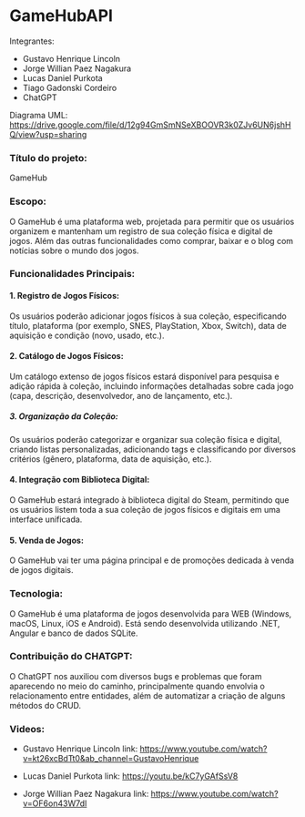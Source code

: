 # GameHubAPI

Integrantes:
- Gustavo Henrique Lincoln
- Jorge Willian Paez Nagakura
- Lucas Daniel Purkota
- Tiago Gadonski Cordeiro
- ChatGPT

Diagrama UML: https://drive.google.com/file/d/12g94GmSmNSeXBOOVR3k0ZJv6UN6jshHQ/view?usp=sharing

### Título do projeto: 
GameHub

### Escopo: 
O GameHub é uma plataforma web, projetada para permitir que os usuários organizem e mantenham um registro de sua coleção física e digital de jogos. Além das outras funcionalidades como comprar, baixar e o blog com notícias sobre o mundo dos jogos.

### Funcionalidades Principais:
#### 1. Registro de Jogos Físicos:
Os usuários poderão adicionar jogos físicos à sua coleção, especificando título, plataforma (por exemplo, SNES, PlayStation, Xbox, Switch), data de aquisição e condição (novo, usado, etc.).
#### 2. Catálogo de Jogos Físicos:
Um catálogo extenso de jogos físicos estará disponível para pesquisa e adição rápida à coleção, incluindo informações detalhadas sobre cada jogo (capa, descrição, desenvolvedor, ano de lançamento, etc.).
##### 3. Organização da Coleção:
Os usuários poderão categorizar e organizar sua coleção física e digital, criando listas personalizadas, adicionando tags e classificando por diversos critérios (gênero, plataforma, data de aquisição, etc.).
#### 4. Integração com Biblioteca Digital:
O GameHub estará integrado à biblioteca digital do Steam, permitindo que os usuários listem toda a sua coleção de jogos físicos e digitais em uma interface unificada.
#### 5. Venda de Jogos:
O GameHub vai ter uma página principal e de promoções dedicada à venda de jogos digitais.

### Tecnologia:
O GameHub é uma plataforma de jogos desenvolvida para WEB (Windows, macOS, Linux, iOS e Android). Está sendo desenvolvida utilizando .NET, Angular e banco de dados SQLite.

### Contribuição do CHATGPT:
O ChatGPT nos auxiliou com diversos bugs e problemas que foram aparecendo no meio do caminho, principalmente quando envolvia o relacionamento entre entidades, além de automatizar a criação de alguns métodos do CRUD.

### Videos:
- Gustavo Henrique Lincoln
link: https://www.youtube.com/watch?v=kt26xcBdTt0&ab_channel=GustavoHenrique

- Lucas Daniel Purkota
link: https://youtu.be/kC7yGAfSsV8

- Jorge Willian Paez Nagakura
link: https://www.youtube.com/watch?v=OF6on43W7dI

